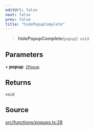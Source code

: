 ```yaml
---
editUrl: false
next: false
prev: false
title: "hidePopupComplete"
---
```


> **hidePopupComplete**(`popup`): `void`

## Parameters

• **popup**: [`IPopup`](/api/interfaces/ipopup/)

## Returns

`void`

## Source

[src/functions/popups.ts:28](https://github.com/relishinc/dill-pixel/blob/c79d8e8552aaa0f13a29535c819ae67d025b4669/src/functions/popups.ts#L28)
